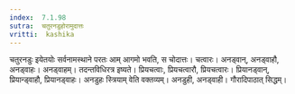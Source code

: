 ```yaml
---
index:  7.1.98
sutra:  चतुरनडुहोरामुदात्तः
vritti:  kashika 
---
```


चतुरनडुः इयेतयोः सर्वनामस्थाने परतः आम् आगमो भवति, स चोदात्तः। चत्वारः। अनड्वान्, अनड्वाहौ, अनड्वाहः। अनड्वाहम्। तदन्तविधिरत्र इष्यते। प्रियचत्वाः, प्रियचत्वारौ, प्रियचत्वारः। प्रियानड्वान्, प्रियान्ड्वाहौ, प्रियानड्वाहः। अनडुहः स्त्रियाम् वेति वक्तव्यम्। अनडुही, अनड्वाही। गौरादिपाठात् सिद्धम्।

